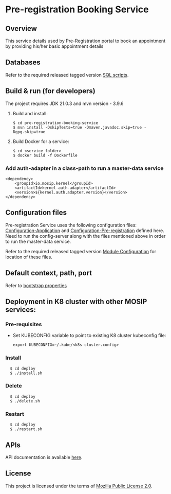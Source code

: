 # Pre-registration Booking Service

## Overview
This service details used by Pre-Registration portal to book an appointment by providing his/her basic appointment details

## Databases
Refer to the required released tagged version [SQL scripts](https://github.com/mosip/pre-registration/tree/master/db_scripts).

## Build & run (for developers)
The project requires JDK 21.0.3
and mvn version - 3.9.6

1. Build and install:
    ```
    $ cd pre-registration-booking-service
    $ mvn install -DskipTests=true -Dmaven.javadoc.skip=true -Dgpg.skip=true
    ```
2. Build Docker for a service:
    ```
    $ cd <service folder>
    $ docker build -f Dockerfile
    ```

### Add auth-adapter in a class-path to run a master-data service
   ```
   <dependency>
       <groupId>io.mosip.kernel</groupId>
       <artifactId>kernel-auth-adapter</artifactId>
       <version>${kernel.auth.adapter.version}</version>
   </dependency>
   ```

## Configuration files
Pre-registration Service uses the following configuration files:
[Configuration-Application](https://github.com/mosip/mosip-config/blob/master/application-default.properties) and
[Configuration-Pre-registration](https://github.com/mosip/mosip-config/blob/master/pre-registration-default.properties) defined here.
Need to run the config-server along with the files mentioned above in order to run the master-data service.

Refer to the required released tagged version [Module Configuration](https://docs.mosip.io/1.2.0/modules/module-configuration) for location of these files.

## Default context, path, port
Refer to [bootstrap properties](src/main/resources/bootstrap.properties)

## Deployment in K8 cluster with other MOSIP services:
### Pre-requisites
* Set KUBECONFIG variable to point to existing K8 cluster kubeconfig file:
    ```
    export KUBECONFIG=~/.kube/<k8s-cluster.config>
    ```
### Install
  ```
    $ cd deploy
    $ ./install.sh
   ```
### Delete
  ```
    $ cd deploy
    $ ./delete.sh
   ```
### Restart
  ```
    $ cd deploy
    $ ./restart.sh
   ```

## APIs
API documentation is available [here](https://mosip.github.io/documentation/1.2.0/pre-registration-booking-service.html).

## License
This project is licensed under the terms of [Mozilla Public License 2.0](LICENSE).